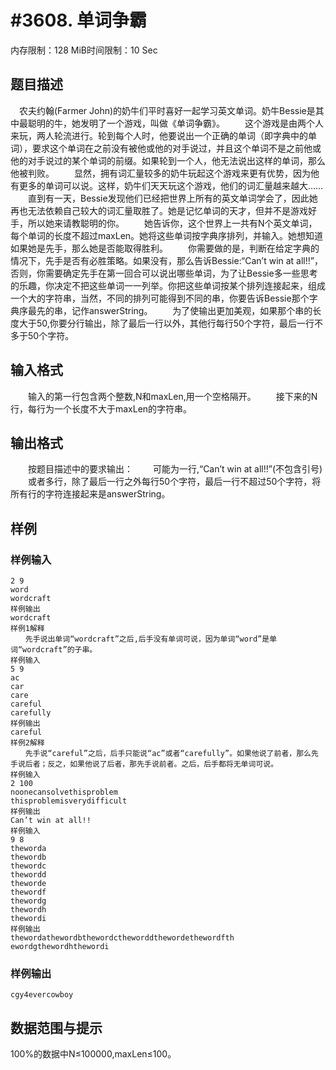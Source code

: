 # #3608. 单词争霸

内存限制：128 MiB时间限制：10 Sec

## 题目描述

　农夫约翰(Farmer John)的奶牛们平时喜好一起学习英文单词。奶牛Bessie是其中最聪明的牛，她发明了一个游戏，叫做《单词争霸》。
　　这个游戏是由两个人来玩，两人轮流进行。轮到每个人时，他要说出一个正确的单词（即字典中的单词），要求这个单词在之前没有被他或他的对手说过，并且这个单词不是之前他或他的对手说过的某个单词的前缀。如果轮到一个人，他无法说出这样的单词，那么他被判败。
　　显然，拥有词汇量较多的奶牛玩起这个游戏来更有优势，因为他有更多的单词可以说。这样，奶牛们天天玩这个游戏，他们的词汇量越来越大&hellip;&hellip;
　　直到有一天，Bessie发现他们已经把世界上所有的英文单词学会了，因此她再也无法依赖自己较大的词汇量取胜了。她是记忆单词的天才，但并不是游戏好手，所以她来请教聪明的你。
　　她告诉你，这个世界上一共有N个英文单词，每个单词的长度不超过maxLen。她将这些单词按字典序排列，并输入。她想知道如果她是先手，那么她是否能取得胜利。
　　你需要做的是，判断在给定字典的情况下，先手是否有必胜策略。如果没有，那么告诉Bessie:&ldquo;Can&rsquo;t win at all!!&rdquo;，否则，你需要确定先手在第一回合可以说出哪些单词，为了让Bessie多一些思考的乐趣，你决定不把这些单词一一列举。你把这些单词按某个排列连接起来，组成一个大的字符串，当然，不同的排列可能得到不同的串，你要告诉Bessie那个字典序最先的串，记作answerString。
　　为了使输出更加美观，如果那个串的长度大于50,你要分行输出，除了最后一行以外，其他行每行50个字符，最后一行不多于50个字符。

## 输入格式

　　输入的第一行包含两个整数,N和maxLen,用一个空格隔开。
　　接下来的N行，每行为一个长度不大于maxLen的字符串。

## 输出格式

　　按题目描述中的要求输出：
　　可能为一行,&ldquo;Can&rsquo;t win at all!!&rdquo;(不包含引号)
　　或者多行，除了最后一行之外每行50个字符，最后一行不超过50个字符，将所有行的字符连接起来是answerString。

## 样例

### 样例输入

    
    2 9
    word
    wordcraft
    样例输出
    wordcraft
    样例1解释
    　　先手说出单词“wordcraft”之后,后手没有单词可说，因为单词“word”是单词“wordcraft”的子串。
    样例输入
    5 9
    ac
    car
    care
    careful
    carefully
    样例输出
    careful
    样例2解释
    　　先手说“careful”之后，后手只能说“ac”或者“carefully”。如果他说了前者，那么先手说后者；反之，如果他说了后者，那先手说前者。之后，后手都将无单词可说。
    样例输入
    2 100
    noonecansolvethisproblem
    thisproblemisverydifficult
    样例输出
    Can’t win at all!!
    样例输入
    9 8
    theworda
    thewordb
    thewordc
    thewordd
    theworde
    thewordf
    thewordg
    thewordh
    thewordi
    样例输出
    thewordathewordbthewordctheworddthewordethewordfth
    ewordgthewordhthewordi
    
    

### 样例输出

    
    cgy4evercowboy
    
    

## 数据范围与提示

100%的数据中N&le;100000,maxLen&le;100。
